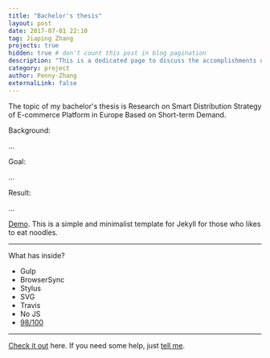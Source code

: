 ```yaml
---
title: "Bachelor's thesis"
layout: post
date: 2017-07-01 22:10
tag: Jiaping Zhang
projects: true
hidden: true # don't count this post in blog pagination
description: "This is a dedicated page to discuss the accomplishments of my Bachelor's thesis."
category: project
author: Penny-Zhang
externalLink: false
---
```


The topic of my bachelor's thesis is Research on Smart Distribution Strategy of E-commerce Platform in Europe Based on Short-term Demand.

Background:

...

Goal:

...

Result:

...

[Demo](https://sergiokopplin.github.io/indigo/). This is a simple and minimalist template for Jekyll for those who likes to eat noodles.

---

What has inside?

- Gulp
- BrowserSync
- Stylus
- SVG
- Travis
- No JS
- [98/100](https://developers.google.com/speed/pagespeed/insights/?url=http%3A%2F%2Fsergiokopplin.github.io%2Findigo%2F)

---

[Check it out](https://sergiokopplin.github.io/indigo/) here.
If you need some help, just [tell me](https://github.com/sergiokopplin/indigo/issues).
